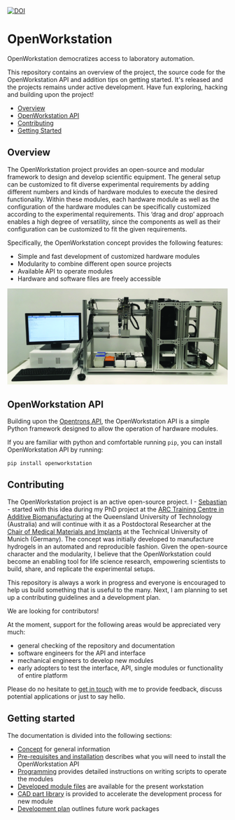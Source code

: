 [![DOI](https://zenodo.org/badge/222942681.svg)](https://zenodo.org/badge/latestdoi/222942681)

# OpenWorkstation

OpenWorkstation democratizes access to laboratory automation.

This repository contains an overview of the project, the source code for the OpenWorkstation API and addition tips on getting started. It's released and the projects remains under active development. Have fun exploring, hacking and building upon the project!

 * [Overview](#overview)
 * [OpenWorkstation API](#api)
 * [Contributing](#contributing)
 * [Getting Started](#getting_started)



 <a name="overview"></a>
## Overview

The OpenWorkstation project provides an open-source and modular framework to design and develop scientific equipment. The general setup can be customized to fit diverse experimental requirements by adding different numbers and kinds of hardware modules to execute the desired functionality. Within these modules, each hardware module as well as the configuration of the hardware modules can be specifically customized according to the experimental requirements. This ‘drag and drop’ approach enables a high degree of versatility, since the components as well as their configuration can be customized to fit the given requirements.

Specifically, the OpenWorkstation concept provides the following features:

 * Simple and fast development of customized hardware modules
 * Modularity to combine different open source projects
 * Available API to operate modules
 * Hardware and software files are freely accessible




 <p align="center">
 <img src="documentation/images/workstation_setup_v0.1.tif" width="700"/></p>



<a name="api"></a>
## OpenWorkstation API

Building upon the [Opentrons API](https://github.com/Opentrons/opentrons), the OpenWorkstation API is a simple Python framework designed to allow the operation of hardware modules.

If you are familiar with python and comfortable running ``pip``, you can install OpenWorkstation API by running:

```
pip install openworkstation
```

<a name="contributing"></a>
## Contributing

The OpenWorkstation project is an active open-source project. I -  [Sebastian](https://twitter.com/se_eggert) - started with this idea during my PhD project at the [ARC Training Centre in Additive Biomanufacturing](http://additivebiomanufacturing.org/) at the Queensland University of Technology (Australia) and will continue with it as a Postdoctoral Researcher at the [Chair of Medical Materials and Implants](https://www.mw.tum.de/mmi/home/) at the Technical University of Munich (Germany). The concept was initially developed to manufacture hydrogels in an automated and reproducible fashion. Given the open-source character and the modularity, I believe that the OpenWorkstation could become an enabling tool for life science research, empowering scientists to build, share, and replicate the experimental setups.

This repository is always a work in progress and everyone is encouraged to help us build something that is useful to the many. Next, I am planning to set up a contributing guidelines and a development plan.

We are looking for contributors!

At the moment, support for the following areas would be appreciated very much:
- general checking of the repository and documentation
- software engineers for the API and interface
- mechanical engineers to develop new modules
- early adopters to test the interface, API, single modules or functionality of entire platform

Please do no hesitate to [get in touch](mailto:sebastian.eggert@tum.de) with me to provide feedback, discuss potential applications or just to say hello.

<a name="getting_started"></a>
## Getting started

The documentation is divided into the following sections:

 * [Concept](documentation/concept.md) for general information
 * [Pre-requisites and installation](documentation/installation.md) describes what you will need to install the OpenWorkstation API
 * [Programming](documentation/programming.md) provides detailed instructions on writing scripts to operate the modules
 * [Developed module files](https://github.com/SebastianEggert/OpenWorkstation_hardware) are available for the present workstation
 * [CAD part library](https://github.com/SebastianEggert/OpenWorkstation_hardware) is provided to accelerate the development process for new module
 * [Development plan](documentation/dev_plan.md) outlines future work packages
